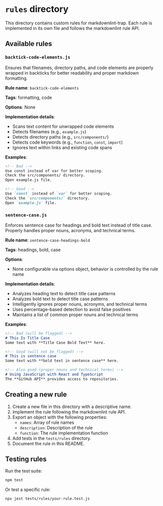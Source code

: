 # `rules` directory

This directory contains custom rules for markdownlint-trap. Each rule is implemented in its own file and follows the markdownlint rule API.

## Available rules

### `backtick-code-elements.js`

Ensures that filenames, directory paths, and code elements are properly wrapped in backticks for better readability and proper markdown formatting.

**Rule name**: `backtick-code-elements`

**Tags**: formatting, code

**Options**: None

**Implementation details**:

- Scans text content for unwrapped code elements
- Detects filenames (e.g., `example.js`)
- Detects directory paths (e.g., `src/components/`)
- Detects code keywords (e.g., `function`, `const`, `import`)
- Ignores text within links and existing code spans

**Examples**:

```markdown
<!-- Bad -->
Use const instead of var for better scoping.
Check the src/components/ directory.
Open example.js file.

<!-- Good -->
Use `const` instead of `var` for better scoping.
Check the `src/components/` directory.
Open `example.js` file.
```

### `sentence-case.js`

Enforces sentence case for headings and bold text instead of title case. Properly handles proper nouns, acronyms, and technical terms.

**Rule name**: `sentence-case-headings-bold`

**Tags**: headings, bold, case

**Options**:

- None configurable via options object, behavior is controlled by the rule name

**Implementation details**:

- Analyzes heading text to detect title case patterns
- Analyzes bold text to detect title case patterns
- Intelligently ignores proper nouns, acronyms, and technical terms
- Uses percentage-based detection to avoid false positives
- Maintains a list of common proper nouns and technical terms

**Examples**:

```markdown
<!-- Bad (will be flagged) -->
# This Is Title Case
Some text with **Title Case Bold Text** here.

<!-- Good (will not be flagged) -->
# This is sentence case
Some text with **bold text in sentence case** here.

<!-- Also good (proper nouns and technical terms) -->
# Using JavaScript with React and TypeScript
The **GitHub API** provides access to repositories.
```

## Creating a new rule

1. Create a new file in this directory with a descriptive name.
2. Implement the rule following the markdownlint rule API.
3. Export an object with the following properties:
   - `names`: Array of rule names
   - `description`: Description of the rule
   - `function`: The rule implementation function
4. Add tests in the `tests/rules` directory.
5. Document the rule in this README.

## Testing rules

Run the test suite:

```bash
npm test
```

Or test a specific rule:

```bash
npx jest tests/rules/your-rule.test.js
```
